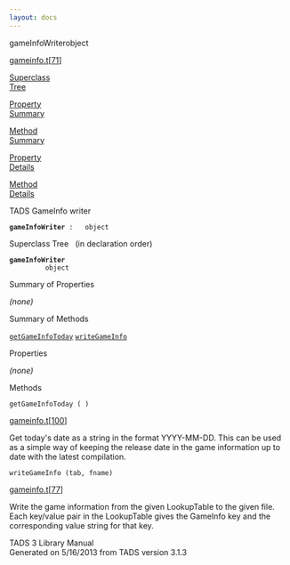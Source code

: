 ```yaml
---
layout: docs
---
```

<span class="title">gameInfoWriter</span><span class="type">object</span>

[gameinfo.t](../file/gameinfo.t.html)\[[71](../source/gameinfo.t.html#71)\]

[Superclass  
Tree](#_SuperClassTree_)

[Property  
Summary](#_PropSummary_)

[Method  
Summary](#_MethodSummary_)

[Property  
Details](#_Properties_)

[Method  
Details](#_Methods_)



TADS GameInfo writer

**`gameInfoWriter`**` :   object`



<span id="_SuperClassTree_"></span>



<span class="hdln">Superclass Tree</span>   (in declaration order)



**`gameInfoWriter`**  
`         object`  
<span id="_PropSummary_"></span>



<span class="hdln">Summary of Properties</span>  





*(none)* <span id="_MethodSummary_"></span>



<span class="hdln">Summary of Methods</span>  



[`getGameInfoToday`](#getGameInfoToday) [`writeGameInfo`](#writeGameInfo)

<span id="_Properties_"></span>



<span class="hdln">Properties</span>  



*(none)* <span id="_Methods_"></span>



<span class="hdln">Methods</span>  



<span id="getGameInfoToday"></span>

`getGameInfoToday ( )`

[gameinfo.t](../file/gameinfo.t.html)\[[100](../source/gameinfo.t.html#100)\]



Get today's date as a string in the format YYYY-MM-DD. This can be used
as a simple way of keeping the release date in the game information up
to date with the latest compilation.



<span id="writeGameInfo"></span>

`writeGameInfo (tab, fname)`

[gameinfo.t](../file/gameinfo.t.html)\[[77](../source/gameinfo.t.html#77)\]



Write the game information from the given LookupTable to the given file.
Each key/value pair in the LookupTable gives the GameInfo key and the
corresponding value string for that key.





TADS 3 Library Manual  
Generated on 5/16/2013 from TADS version 3.1.3


